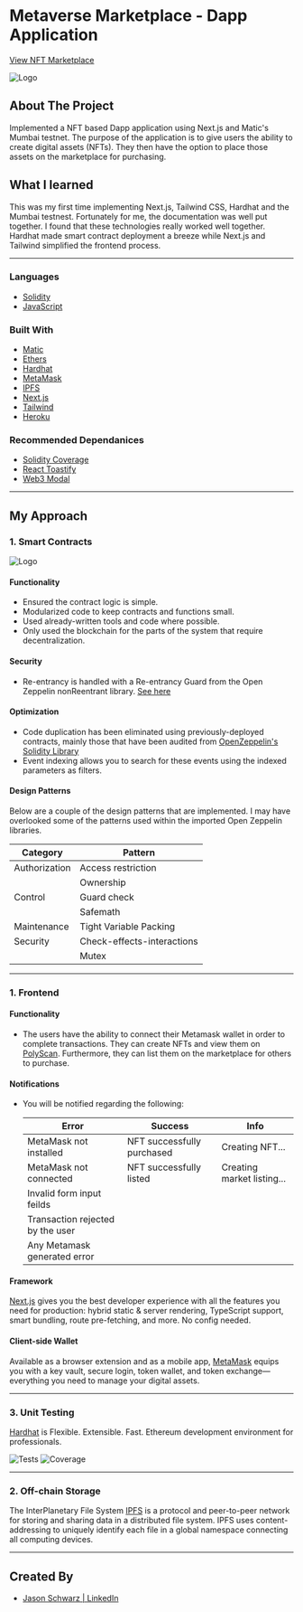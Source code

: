 # Metaverse Marketplace - Dapp Application

<a href="https://metaverse-marketplace-passandscore.vercel.app/" class="button big">View NFT Marketplace</a>

<img src="public/Metaverse-Marketplace.PNG" href="https://metaverse-marketplace-passandscore.vercel.app/" alt="Logo" >

<!-- ABOUT THE PROJECT -->

## About The Project

Implemented a NFT based Dapp application using Next.js and Matic's Mumbai testnet. The purpose of the application is to give users the ability to create digital assets (NFTs). They then have the option to place those assets on the marketplace for purchasing.

## What I learned

This was my first time implementing Next.js, Tailwind CSS, Hardhat and the Mumbai testnest. Fortunately for me, the documentation was well put together. I found that these technologies really worked well together. Hardhat made smart contract deployment a breeze while Next.js and Tailwind simplified the frontend process.

---

### Languages

- [Solidity](https://docs.soliditylang.org/en/v0.8.9/)
- [JavaScript](https://www.javascript.com/)

### Built With

- [Matic](https://polygon.technology/)
- [Ethers](https://docs.ethers.io/v5/)
- [Hardhat](https://hardhat.org/)
- [MetaMask](https://metamask.io/)
- [IPFS](https://ipfs.io/)
- [Next.js](https://nextjs.org/)
- [Tailwind](https://tailwindcss.com/)
- [Heroku](https://heroku.com)

### Recommended Dependanices

- [Solidity Coverage](https://www.npmjs.com/package/solidity-coverage)
- [React Toastify](https://github.com/fkhadra/react-toastify#readme)
- [Web3 Modal](https://www.npmjs.com/package/web3modal)

---

## My Approach

### 1. Smart Contracts

<img src="public/contract-flowchart.svg" alt="Logo" >

#### Functionality

- Ensured the contract logic is simple.
- Modularized code to keep contracts and functions small.
- Used already-written tools and code where possible.
- Only used the blockchain for the parts of the system that require decentralization.

#### Security

- Re-entrancy is handled with a Re-entrancy Guard from the Open Zeppelin nonReentrant library. [See here](https://github.com/OpenZeppelin/openzeppelin-contracts/blob/master/contracts/security/ReentrancyGuard.sol)

#### Optimization

- Code duplication has been eliminated using previously-deployed contracts, mainly those that have been audited from [OpenZeppelin's Solidity Library](https://github.com/OpenZeppelin/openzeppelin-contracts)
- Event indexing allows you to search for these events using the indexed parameters as filters.

#### Design Patterns

Below are a couple of the design patterns that are implemented. I may have overlooked some of the patterns used within the imported Open Zeppelin libraries.

| Category      | Pattern                    |
| ------------- | -------------------------- |
| Authorization | Access restriction         |
|               | Ownership                  |
| Control       | Guard check                |
|               | Safemath                   |
| Maintenance   | Tight Variable Packing     |
| Security      | Check-effects-interactions |
|               | Mutex                      |

---

### 1. Frontend

#### Functionality

- The users have the ability to connect their Metamask wallet in order to complete transactions. They can create NFTs and view them on [PolyScan](https://mumbai.polygonscan.com/). Furthermore, they can list them on the marketplace for others to purchase.

#### Notifications

- You will be notified regarding the following:

  | Error                            | Success                    | Info                       |
  | -------------------------------- | -------------------------- | -------------------------- |
  | MetaMask not installed           | NFT successfully purchased | Creating NFT...            |
  | MetaMask not connected           | NFT successfully listed    | Creating market listing... |
  | Invalid form input feilds        |                            |                            |
  | Transaction rejected by the user |                            |                            |
  | Any Metamask generated error     |                            |                            |

#### Framework

[Next.js](https://nextjs.org/) gives you the best developer experience with all the features you need for production: hybrid static & server rendering, TypeScript support, smart bundling, route pre-fetching, and more. No config needed.

#### Client-side Wallet

Available as a browser extension and as a mobile app, [MetaMask](https://metamask.io/) equips you with a key vault, secure login, token wallet, and token exchange—everything you need to manage your digital assets.

---

### 3. Unit Testing

[Hardhat](https://hardhat.org/) is Flexible. Extensible. Fast. Ethereum development environment for professionals.

<img src="public/Unit-Testing-Cases.PNG" alt="Tests" >

<img src="public/Unit-Testing-Coverage.PNG" alt="Coverage" >

---

### 2. Off-chain Storage

The InterPlanetary File System [IPFS](https://ipfs.io/) is a protocol and peer-to-peer network for storing and sharing data in a distributed file system. IPFS uses content-addressing to uniquely identify each file in a global namespace connecting all computing devices.

---

<!-- CONTACT -->

## Created By

- [Jason Schwarz | LinkedIn](https://www.linkedin.com/in/jason-schwarz-75b91482/)
